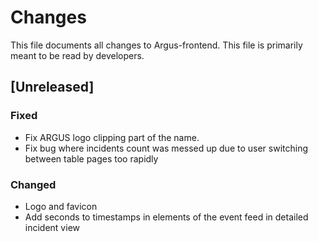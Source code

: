# Changes
This file documents all changes to Argus-frontend. This file is primarily meant to be read by developers.

## [Unreleased]

### Fixed
- Fix ARGUS logo clipping part of the name.
- Fix bug where incidents count was messed up due to user switching between table pages too rapidly

### Changed
- Logo and favicon
- Add seconds to timestamps in elements of the event feed in detailed incident view
